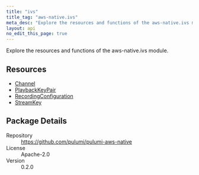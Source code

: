 ```yaml
---
title: "ivs"
title_tag: "aws-native.ivs"
meta_desc: "Explore the resources and functions of the aws-native.ivs module."
layout: api
no_edit_this_page: true
---
```


<!-- WARNING: this file was generated by Pulumi Docs Generator. -->
<!-- Do not edit by hand unless you're certain you know what you are doing! -->

Explore the resources and functions of the aws-native.ivs module.

<h2 id="resources">Resources</h2>
<ul class="api">
    <li><a href="channel" title="Channel"><span class="symbol resource"></span>Channel</a></li>
    <li><a href="playbackkeypair" title="PlaybackKeyPair"><span class="symbol resource"></span>PlaybackKeyPair</a></li>
    <li><a href="recordingconfiguration" title="RecordingConfiguration"><span class="symbol resource"></span>RecordingConfiguration</a></li>
    <li><a href="streamkey" title="StreamKey"><span class="symbol resource"></span>StreamKey</a></li>
</ul>

<h2 id="package-details">Package Details</h2>
<dl class="package-details">
	<dt>Repository</dt>
	<dd><a href="https://github.com/pulumi/pulumi-aws-native">https://github.com/pulumi/pulumi-aws-native</a></dd>
	<dt>License</dt>
	<dd>Apache-2.0</dd>
	<dt>Version</dt>
	<dd>0.2.0</dd>
</dl>

